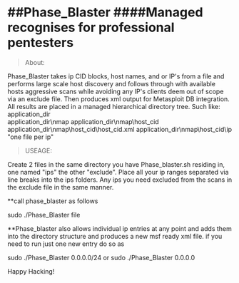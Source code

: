 ##Phase_Blaster
####Managed recognises for professional pentesters
=============

>About:

Phase_Blaster takes ip CID blocks, host names, and or IP's from a file and performs large scale host discovery and follows through with available hosts aggressive scans while avoiding any IP's clients deem out of scope via an exclude file. Then produces xml output for Metasploit DB integration. All results are placed in a managed hierarchical directory tree.
Such like:
application_dir\
application_dir\nmap
application_dir\nmap\host_cid
application_dir\nmap\host_cid\host_cid.xml
application_dir\nmap\host_cid\ip "one file per ip"

>USEAGE:

Create 2 files in the same directory you have Phase_blaster.sh residing in, one named "ips" the other "exclude". Place all your ip ranges separated via line breaks into the ips folders. Any ips you need excluded from the scans in the exclude file in the same manner.

**call phase_blaster as follows

sudo ./Phase_Blaster file

**Phase_blaster also allows individual ip entries at any point and adds them into the directory structure and produces a new msf ready xml file.
if you need to run just one new entry do so as

sudo ./Phase_Blaster 0.0.0.0/24
or
sudo ./Phase_Blaster 0.0.0.0

Happy Hacking!